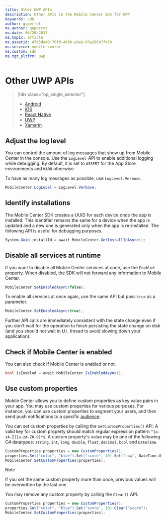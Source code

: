 ```yaml
---
title: Other UWP APIs
description: Other APIs in the Mobile Center SDK for UWP
keywords: sdk
author: guperrot
ms.author: guperrot
ms.date: 06/20/2017
ms.topic: article
ms.assetid: 47b5da40-70fd-468b-a9a9-05a266b7fa7b
ms.service: mobile-center
ms.custom: sdk
ms.tgt_pltfrm: uwp
---
```


# Other UWP APIs

> [!div class="op_single_selector"]
> * [Android](android.md)
> * [iOS](ios.md)
> * [React Native](react-native.md)
> * [UWP](uwp.md)
> * [Xamarin](xamarin.md)

## Adjust the log level

You can control the amount of log messages that show up from Mobile Center in the console. Use the `LogLevel`-API to enable additional logging while debugging. By default, it is set to `ASSERT` for the App Store environments and `WARN` otherwise.

To have as many log messages as possible, use `LogLevel.Verbose`.

```csharp
MobileCenter.LogLevel = LogLevel.Verbose;
```

## Identify installations

The Mobile Center SDK creates a UUID for each device once the app is installed. This identifier remains the same for a device when the app is updated and a new one is generated only when the app is re-installed. The following API is useful for debugging purposes.

```csharp
System.Guid installId = await MobileCenter.GetInstallIdAsync();
```

## Disable all services at runtime

If you want to disable all Mobile Center services at once, use the `Enabled` property. When disabled, the SDK will not forward any information to Mobile Center.

```csharp
MobileCenter.SetEnabledAsync(false);
```

To enable all services at once again, use the same API but pass `true` as a parameter.

```csharp
MobileCenter.SetEnabledAsync(true);
```

Further API calls are immediately consistent with the state change even if you don't wait for the operation to finish persisting the state change on disk (and you should not wait in U.I. thread to avoid slowing down your application).

## Check if Mobile Center is enabled

You can also check if Mobile Center is enabled or not.

```csharp
bool isEnabled = await MobileCenter.IsEnabledAsync();
```

## Use custom properties

Mobile Center allows you to define custom properties as key value pairs in your app. You may use custom properties for various purposes. For instance, you can use custom properties to segment your users, and then send push notifications to a specific [audience](~/push/audiences.md).

You can set custom properties by calling the `SetCustomProperties()` API. A valid key for custom property should match regular expression pattern `^[a-zA-Z][a-zA-Z0-9]*$`. A custom property's value may be one of the following C# datatypes: `string`, `int`, `long`, `double`, `float`, `decimal`, `bool` and `DateTime`.

```csharp
CustomProperties properties = new CustomProperties();
properties.Set("color", "blue").Set("score", 10).Set("now", DateTime.UtcNow);
MobileCenter.SetCustomProperties(properties);
```

> [!NOTE]
> If you set the same custom property more than once, previous values will be overwritten by the last one.

You may remove any custom property by calling the `Clear()` API.

```csharp
CustomProperties properties = new CustomProperties();
properties.Set("color", "blue").Set("score", 10).Clear("score");
MobileCenter.SetCustomProperties(properties);
```